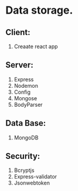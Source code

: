 # Data storage.

## Client:

1. Creaate react app

## Server:

1. Express
2. Nodemon
3. Config
4. Mongose
5. BodyParser

## Data Base:

1. MongoDB

## Security:

1. Bcryptjs
2. Express-validator
3. Jsonwebtoken